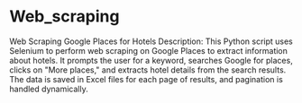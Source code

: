 # Web_scraping

Web Scraping Google Places for Hotels
Description:
This Python script uses Selenium to perform web scraping on Google Places to extract information about hotels. It prompts the user for a keyword, searches Google for places, clicks on "More places," and extracts hotel details from the search results. The data is saved in Excel files for each page of results, and pagination is handled dynamically.
